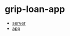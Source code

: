 # grip-loan-app

- [server](https://grip-loan-app.herokuapp.com/api)
- [app](https://grip-loan-app.herokuapp.com)
